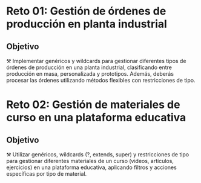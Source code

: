 # Reto 01: Gestión de órdenes de producción en planta industrial


## Objetivo

⚒️  Implementar genéricos y wildcards para gestionar diferentes tipos de órdenes de producción en una planta industrial, clasificando entre producción en masa, personalizada y prototipos.
Además, deberás procesar las órdenes utilizando métodos flexibles con restricciones de tipo.

# Reto 02: Gestión de materiales de curso en una plataforma educativa


## Objetivo

⚒️ Utilizar genéricos, wildcards (?, extends, super) y restricciones de tipo para gestionar diferentes materiales de un curso (videos, artículos, ejercicios) en una plataforma educativa, aplicando filtros y acciones específicas por tipo de material.


